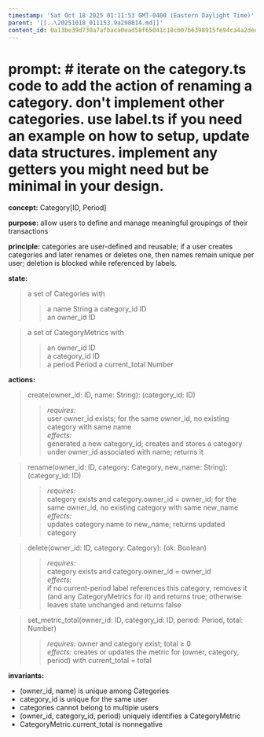 ```yaml
---
timestamp: 'Sat Oct 18 2025 01:11:53 GMT-0400 (Eastern Daylight Time)'
parent: '[[..\20251018_011153.9a298814.md]]'
content_id: 0a13be39d730a7afbaca0ead58f65041c18cb07b6398915fe94ca4a2deef94bc
---
```


# prompt: # iterate on the category.ts code to add the action of renaming a category. don't implement other categories. use label.ts if you need an example on how to setup, update data structures. implement any getters you might need but be minimal in your design.

**concept:** Category\[ID, Period]

**purpose:** allow users to define and manage meaningful groupings of their transactions

**principle:** categories are user-defined and reusable; if a user creates categories and later renames or deletes one, then names remain unique per user; deletion is blocked while referenced by labels.

**state:**

> a set of Categories with
>
> > a name String
> > a category\_id ID\
> > an owner\_id ID

> a set of CategoryMetrics with
>
> > an owner\_id ID\
> > a category\_id ID\
> > a period Period
> > a current\_total Number

**actions:**

> create(owner\_id: ID, name: String): (category\_id: ID)
>
> > *requires:*\
> > user owner\_id exists; for the same owner\_id, no existing category with same name\
> > *effects:*\
> > generated a new category\_id; creates and stores a category under owner\_id associated with name; returns it

> rename(owner\_id: ID, category: Category, new\_name: String): (category\_id: ID)
>
> > *requires:*\
> > category exists and category.owner\_id = owner\_id; for the same owner\_id, no existing category with same new\_name\
> > *effects:*\
> > updates category.name to new\_name; returns updated category

> delete(owner\_id: ID, category: Category): (ok: Boolean)
>
> > *requires:*\
> > category exists and category.owner\_id = owner\_id\
> > *effects:*\
> > if no current-period label references this category, removes it (and any CategoryMetrics for it) and returns true; otherwise leaves state unchanged and returns false

> set\_metric\_total(owner\_id: ID, category\_id: ID, period: Period, total: Number)
>
> > *requires:* owner and category exist; total ≥ 0\
> > *effects:* creates or updates the metric for (owner, category, period) with current\_total = total

**invariants:**

* (owner\_id, name) is unique among Categories
* category\_id is unique for the same user
* categories cannot belong to multiple users
* (owner\_id, category\_id, period) uniquely identifies a CategoryMetric
* CategoryMetric.current\_total is nonnegative
